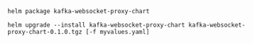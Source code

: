 `helm package kafka-websocket-proxy-chart`

`helm upgrade --install kafka-websocket-proxy-chart kafka-websocket-proxy-chart-0.1.0.tgz [-f myvalues.yaml]`

